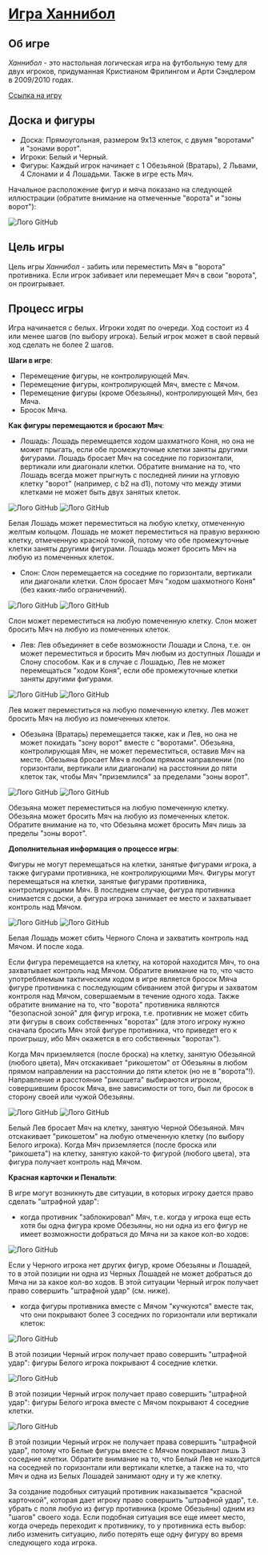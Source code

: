 # [Игра Ханнибол](https://mindsports.nl/index.php/side-dishes/more-games-by-cf?start=21)

## Об игре
*Ханнибол* - это настольная логическая игра на футбольную тему для двух игроков, придуманная Кристианом Фрилингом и Арти Сэндлером в 2009/2010 годах.

[Ссылка на игру](https://www.iggamecenter.com/ru/rules/hanniball)

## Доска и фигуры
* Доска: Прямоугольная, размером 9x13 клеток, с двумя "воротами" и "зонами ворот".
* Игроки: Белый и Черный.
* Фигуры: Каждый игрок начинает с 1 Обезьяной (Вратарь), 2 Львами, 4 Слонами и 4 Лошадьми. Также в игре есть Мяч.

Начальное расположение фигур и мяча показано на следующей иллюстрации (обратите внимание на отмеченные "ворота" и "зоны ворот"):


![Лого GitHub](https://www.iggamecenter.com/images/info/hanniball/2.png)

## Цель игры
Цель игры *Ханнибол* - забить или переместить Мяч в "ворота" противника. 
Если игрок забивает или перемещает Мяч в свои "ворота", он проигрывает.

## Процесс игры
Игра начинается с белых.
Игроки ходят по очереди.
Ход состоит из 4 или менее шагов (по выбору игрока).
Белый игрок может в свой первый ход сделать не более 2 шагов.

**Шаги в игре**:

- Перемещение фигуры, не контролирующей Мяч.
- Перемещение фигуры, контролирующей Мяч, вместе с Мячом.
- Перемещение фигуры (кроме Обезьяны), контролирующей Мяч, без Мяча.
- Бросок Мяча.

**Как фигуры перемещаются и бросают Мяч**:

- Лошадь: Лошадь перемещается ходом шахматного Коня, но она не может прыгать, если обе промежуточные клетки заняты другими фигурами. Лошадь бросает Мяч на соседние по горизонтали, вертикали или диагонали клетки. Обратите внимание на то, что Лошадь всегда может прыгнуть с последней линии на угловую клетку "ворот" 
(например, с b2 на d1), потому что между этими клетками не может быть двух занятых клеток.
  
![Лого GitHub](https://www.iggamecenter.com/images/info/hanniball/4.png) 
![Лого GitHub](https://www.iggamecenter.com/images/info/hanniball/5.png)
  
Белая Лошадь может переместиться на любую клетку, отмеченную желтым кольцом. Лошадь не может переместиться на правую 
верхнюю клетку, отмеченную красной точкой, потому что обе промежуточные клетки заняты другими фигурами.
Лошадь может бросить Мяч на любую из помеченных клеток.

- Слон: Слон перемещается на соседние по горизонтали, вертикали или диагонали клетки. Слон бросает Мяч  "ходом шахмотного Коня" (без каких-либо ограничений).

![Лого GitHub](https://www.iggamecenter.com/images/info/hanniball/1.png)
![Лого GitHub](https://www.iggamecenter.com/images/info/hanniball/3.png)

Слон может переместиться на любую помеченную клетку. Слон может бросить Мяч на любую из помеченных клеток.

- Лев: Лев объединяет в себе возможности Лошади и Слона, т.е. он может переместиться и бросить Мяч любым из доступных Лошади и Слону способом. Как и в случае с Лошадью, 
Лев не может перемещаться "ходом Коня", если обе промежуточные клетки заняты другими фигурами.

![Лого GitHub](https://www.iggamecenter.com/images/info/hanniball/6.png)
![Лого GitHub](https://www.iggamecenter.com/images/info/hanniball/7.png)

Лев может переместиться на любую помеченную клетку. Лев может бросить Мяч на любую из помеченных клеток.

- Обезьяна (Вратарь) перемещается также, как и Лев, но она не может покидать "зону ворот" вместе с "воротами". Обезьяна, контролирующая Мяч, не может переместиться, оставив Мяч на месте. Обезьяна бросает Мяч в любом прямом направлении (по горизонтали, вертикали или диагонали) 
на расстоянии до пяти клеток так, чтобы Мяч "приземлился" за пределами "зоны ворот".

![Лого GitHub](https://www.iggamecenter.com/images/info/hanniball/8.png)
![Лого GitHub](https://www.iggamecenter.com/images/info/hanniball/9.png)

Обезьяна может переместиться на любую помеченную клетку. Обезьяна может бросить Мяч на любую из помеченных клеток. 
Обратите внимание на то, что Обезьяна может бросить Мяч лишь за пределы "зоны ворот".

**Дополнительная информация о процессе игры**:

Фигуры не могут перемещаться на клетки, занятые фигурами игрока, а также фигурами противника, не контролирующими Мяч. Фигуры могут перемещаться на клетки, занятые фигурами противника, контролирующими Мяч. В последнем случае, фигура 
противника снимается с доски, а фигура игрока занимает ее место и захватывает контроль над Мячом.

![Лого GitHub](https://www.iggamecenter.com/images/info/hanniball/10.png)
![Лого GitHub](https://www.iggamecenter.com/images/info/hanniball/11.png)

Белая Лошадь может сбить Черного Слона и захватить контроль над Мячом. И после хода.

Если фигура перемещается на клетку, на которой находится Мяч, то она захватывает контроль над Мячом.
Обратите внимание на то, что часто употребляемым тактическим ходом в игре является бросок Мяча фигуре противника с последующим сбиванием этой фигуры и захватом контроля над Мячом, совершаемым в течение одного хода.
Также обратите внимание на то, что "ворота" противника являются "безопасной зоной" для фигур игрока, т.е. противник не может сбить эти фигуры в своих собственных "воротах" (для этого игроку нужно сначала бросить Мяч этой фигуре противника, что приведет его к проигрышу, ибо Мяч окажется в его собственных "воротах").

Когда Мяч приземляется (после броска) на клетку, занятую Обезьяной (любого цвета), Мяч отскакивает "рикошетом" от Обезьяны 
в любом прямом направлении на расстоянии до пяти клеток (но не в "ворота"!). Направление и расстояние "рикошета" выбираются игроком, совершившим бросок Мяча, вне зависимости от того, был ли бросок в сторону своей или чужой Обезьяны.

![Лого GitHub](https://www.iggamecenter.com/images/info/hanniball/12.png)
![Лого GitHub](https://www.iggamecenter.com/images/info/hanniball/13.png)

Белый Лев бросает Мяч на клетку, занятую Черной Обезьяной. Мяч отскакивает "рикошетом" на любую отмеченную клетку (по выбору Белого игрока).
Когда Мяч приземляется (после броска или "рикошета") на клетку, занятую какой-то фигурой (любого цвета), эта фигура получает контроль над Мячом.

**Красная карточки и Пенальти**:

В игре могут возникнуть две ситуации, в которых игроку дается право сделать "штрафной удар":

- когда противник "заблокировал" Мяч, т.е. когда у игрока еще есть хотя бы одна фигура кроме Обезьяны, но ни одна 
из его фигур не имеет возможности добраться до Мяча ни за какое кол-во ходов:

![Лого GitHub](https://www.iggamecenter.com/images/info/hanniball/16.png)

Если у Черного игрока нет других фигур, кроме Обезьяны и Лошадей, то в этой позиции ни одна из Черных Лошадей не может добраться 
до Мяча ни за какое кол-во ходов. В этой ситуации Черный игрок получает право совершить "штрафной удар" (см. ниже).

- когда фигуры противника вместе с Мячом "кучкуются" вместе так, что они покрывают более 3 соседних по горизонтали или вертикали клеток:

![Лого GitHub](https://www.iggamecenter.com/images/info/hanniball/17.png)

В этой позиции Черный игрок получает право совершить "штрафной удар": фигуры Белого игрока покрывают 4 соседние клетки.

![Лого GitHub](https://www.iggamecenter.com/images/info/hanniball/14.png)

В этой позиции Черный игрок получает право совершить "штрафной удар": фигуры Белого игрока вместе с Мячом покрывают 4 соседние клетки.

![Лого GitHub](https://www.iggamecenter.com/images/info/hanniball/15.png)

В этой позиции Черный игрок не получает права совершить "штрафной удар", потому что Белые фигуры вместе с Мячом покрывают лишь 3 соседние клетки. 
Обратите внимание на то, что Белый Лев не находится на соседней по горизонтали или вертикали клетке, 
а также на то, что Мяч и одна из Белых Лошадей занимают одну и ту же клетку.

За создание подобных ситуаций противник наказывается "красной карточкой", которая дает игроку право совершить "штрафной удар", т.е. убрать с поля любую из фигур противника (кроме Обезьяны) одним из "шагов" своего хода. Если подобная ситуация все еще имеет место, когда очередь переходит к противнику, то у противника есть выбор: 
либо изменить ситуацию, либо потерять еще одну фигуру во время следующего хода игрока.